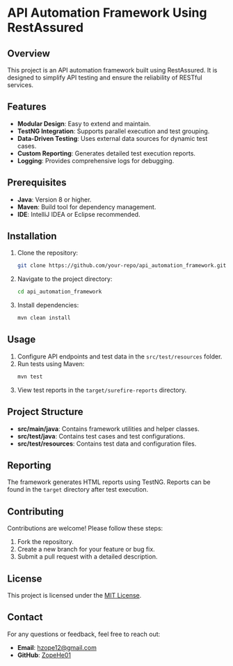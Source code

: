 # API Automation Framework Using RestAssured

## Overview
This project is an API automation framework built using RestAssured. It is designed to simplify API testing and ensure the reliability of RESTful services.

## Features
- **Modular Design**: Easy to extend and maintain.
- **TestNG Integration**: Supports parallel execution and test grouping.
- **Data-Driven Testing**: Uses external data sources for dynamic test cases.
- **Custom Reporting**: Generates detailed test execution reports.
- **Logging**: Provides comprehensive logs for debugging.

## Prerequisites
- **Java**: Version 8 or higher.
- **Maven**: Build tool for dependency management.
- **IDE**: IntelliJ IDEA or Eclipse recommended.

## Installation
1. Clone the repository:
    ```bash
    git clone https://github.com/your-repo/api_automation_framework.git
    ```
2. Navigate to the project directory:
    ```bash
    cd api_automation_framework
    ```
3. Install dependencies:
    ```bash
    mvn clean install
    ```

## Usage
1. Configure API endpoints and test data in the `src/test/resources` folder.
2. Run tests using Maven:
    ```bash
    mvn test
    ```
3. View test reports in the `target/surefire-reports` directory.

## Project Structure
- **src/main/java**: Contains framework utilities and helper classes.
- **src/test/java**: Contains test cases and test configurations.
- **src/test/resources**: Contains test data and configuration files.

## Reporting
The framework generates HTML reports using TestNG. Reports can be found in the `target` directory after test execution.

## Contributing
Contributions are welcome! Please follow these steps:
1. Fork the repository.
2. Create a new branch for your feature or bug fix.
3. Submit a pull request with a detailed description.

## License
This project is licensed under the [MIT License](LICENSE).

## Contact
For any questions or feedback, feel free to reach out:
- **Email**: hzope12@gmail.com
- **GitHub**: [ZopeHe01](https://github.com/ZopeHe01)